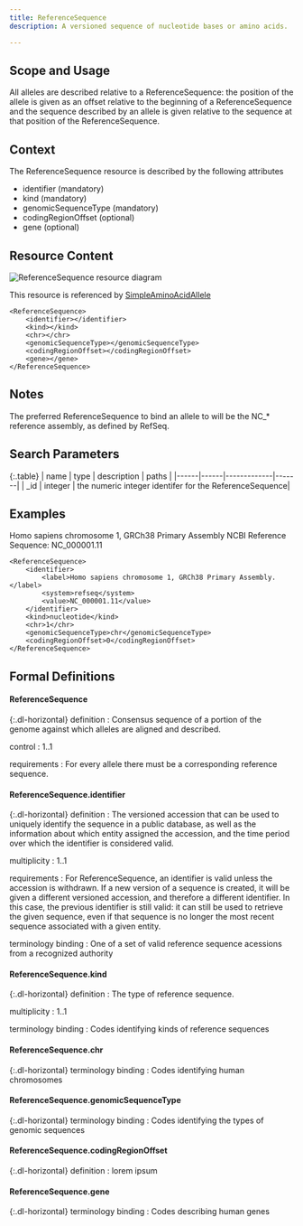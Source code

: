 ```yaml
---
title: ReferenceSequence
description: A versioned sequence of nucleotide bases or amino acids.

---
```


Scope and Usage
---------------

All alleles are described relative to a ReferenceSequence: the position of the allele is given as an offset relative to the beginning of a ReferenceSequence and the sequence described by an allele is given relative to the sequence at that position of the ReferenceSequence.

Context
-------

The ReferenceSequence resource is described by the following attributes

* identifier (mandatory)
* kind (mandatory)
* genomicSequenceType (mandatory)
* codingRegionOffset (optional)
* gene (optional)

Resource Content
----------------

![ReferenceSequence resource diagram](/images/ReferenceSequence.svg)

This resource is referenced by [SimpleAminoAcidAllele](simple_amino_acid_allele.html)

	<ReferenceSequence>
		<identifier></identifier>
		<kind></kind>
		<chr></chr>
		<genomicSequenceType></genomicSequenceType>
		<codingRegionOffset></codingRegionOffset>
		<gene></gene>
	</ReferenceSequence>

Notes
-----

The preferred ReferenceSequence to bind an allele to will be the NC_* reference assembly, as defined by RefSeq.

Search Parameters
-----------------

{:.table}
| name | type | description | paths |
|------|------|-------------|-------|
| _id  | integer | the numeric integer identifer for the ReferenceSequence|


Examples
--------

Homo sapiens chromosome 1, GRCh38 Primary Assembly
NCBI Reference Sequence: NC_000001.11

	<ReferenceSequence>
		<identifier>
			<label>Homo sapiens chromosome 1, GRCh38 Primary Assembly.</label>
			<system>refseq</system>
			<value>NC_000001.11</value>
		</identifier>
		<kind>nucleotide</kind>
		<chr>1</chr>
		<genomicSequenceType>chr</genomicSequenceType>
		<codingRegionOffset>0</codingRegionOffset>
	</ReferenceSequence>

Formal Definitions
------------------

#### ReferenceSequence

{:.dl-horizontal}
definition
: Consensus sequence of a portion of the genome against which alleles are aligned and described.

control
: 1..1

requirements
: For every allele there must be a corresponding reference sequence.

#### ReferenceSequence.identifier

{:.dl-horizontal}
definition
: The versioned accession that can be used to uniquely identify the sequence in a public database, as well as the information about which entity assigned the accession, and the time period over which the identifier is considered valid.

multiplicity
: 1..1

requirements
: For ReferenceSequence, an identifier is valid unless the accession is withdrawn. If a new version of a sequence is created, it will be given a different versioned accession, and therefore a different identifier. In this case, the previous identifier is still valid: it can still be used to retrieve the given sequence, even if that sequence is no longer the most recent sequence associated with a given entity.

terminology binding
: One of a set of valid reference sequence acessions from a recognized authority

#### ReferenceSequence.kind

{:.dl-horizontal}
definition
: The type of reference sequence.

multiplicity
: 1..1

terminology binding
: Codes identifying kinds of reference sequences

#### ReferenceSequence.chr

{:.dl-horizontal}
terminology binding
: Codes identifying human chromosomes

#### ReferenceSequence.genomicSequenceType

{:.dl-horizontal}
terminology binding
: Codes identifying the types of genomic sequences

#### ReferenceSequence.codingRegionOffset

{:.dl-horizontal}
definition
: lorem ipsum

#### ReferenceSequence.gene

{:.dl-horizontal}
terminology binding
: Codes describing human genes
